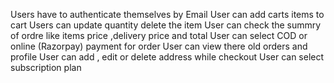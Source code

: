 Users have to authenticate themselves by Email
User can add carts items to cart
Users can update quantity delete the item
User can check the summry of ordre like items price ,delivery price and total
User can select COD or online (Razorpay) payment for order
User can view there old orders and profile
User can add , edit or delete address while checkout
User can select subscription plan